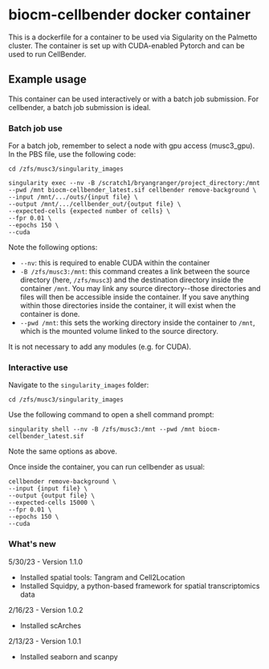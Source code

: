# biocm-cellbender docker container

This is a dockerfile for a container to be used via Sigularity on the 
Palmetto cluster. The container is set up with CUDA-enabled Pytorch and 
can be used to run CellBender.

## Example usage

This container can be used interactively or with a batch job submission. For cellbender, a batch job submission is ideal.


### Batch job use

For a batch job, remember to select a node with gpu access (musc3_gpu). In the PBS file, use the following code:
```
cd /zfs/musc3/singularity_images

singularity exec --nv -B /scratch1/bryangranger/project_directory:/mnt --pwd /mnt biocm-cellbender_latest.sif cellbender remove-background \
--input /mnt/.../outs/{input file} \
--output /mnt/.../cellbender_out/{output file} \
--expected-cells {expected number of cells} \
--fpr 0.01 \
--epochs 150 \
--cuda
```
Note the following options:
- `--nv`: this is required to enable CUDA within the container
- `-B /zfs/musc3:/mnt`: this command creates a link between the source directory (here, `/zfs/musc3`) and the destination directory inside the container `/mnt`. You may link any source directory--those directories and files will then be accessible inside the container. If you save anything within those directories inside the container, it will exist when the container is done. 
- `--pwd /mnt`: this sets the working directory inside the container to `/mnt`, which is the mounted volume linked to the source directory.

It is not necessary to add any modules (e.g. for CUDA).

### Interactive use

Navigate to the `singularity_images` folder:
```
cd /zfs/musc3/singularity_images
```

Use the following command to open a shell command prompt:

```
singularity shell --nv -B /zfs/musc3:/mnt --pwd /mnt biocm-cellbender_latest.sif
```

Note the same options as above.

Once inside the container, you can run cellbender as usual:
```
cellbender remove-background \
--input {input file} \
--output {output file} \
--expected-cells 15000 \
--fpr 0.01 \
--epochs 150 \
--cuda
```

### What's new

5/30/23 - Version 1.1.0
- Installed spatial tools: Tangram and Cell2Location
- Installed Squidpy, a python-based framework for spatial transcriptomics data

2/16/23 - Version 1.0.2
- Installed scArches

2/13/23 - Version 1.0.1
- Installed seaborn and scanpy 
